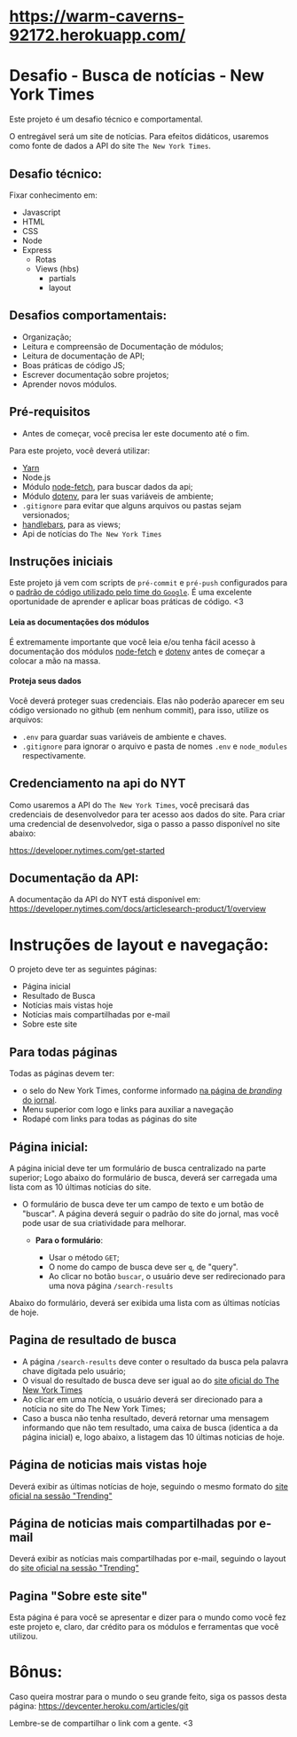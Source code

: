
# https://warm-caverns-92172.herokuapp.com/

# Desafio - Busca de notícias - New York Times

Este projeto é um desafio técnico e comportamental.

O entregável será um site de notícias. Para efeitos didáticos, usaremos como fonte de dados a API do site `The New York Times`.


## Desafio técnico:

  Fixar conhecimento em:

 * Javascript
 * HTML
 * CSS
 * Node
 * Express
    * Rotas
    * Views (hbs)
        * partials
        * layout

## Desafios comportamentais:

  * Organização;
  * Leitura e compreensão de Documentação de módulos;
  * Leitura de documentação de API;
  * Boas práticas de código JS;
  * Escrever documentação sobre projetos;
  * Aprender novos módulos.


## Pré-requisitos

- Antes de começar, você precisa ler este documento até o fim.

Para este projeto, você deverá utilizar:

- [Yarn](https://yarnpkg.com/lang/en/)
- Node.js
- Módulo [node-fetch](https://www.npmjs.com/package/node-fetch), para buscar dados da api;
- Módulo [dotenv](https://www.npmjs.com/package/dotenv), para ler suas variáveis de ambiente;
- `.gitignore` para evitar que alguns arquivos ou pastas sejam versionados; 
- [handlebars](https://handlebarsjs.com/), para as views;
- Api de notícias do `The New York Times`

## Instruções iniciais

Este projeto já vem com scripts de `pré-commit` e `pré-push` configurados para o [padrão de código utilizado pelo time do `Google`](https://google.github.io/styleguide/javascriptguide.xml). É uma excelente oportunidade de aprender e aplicar boas práticas de código. <3

#### Leia as documentações dos módulos

É extremamente importante que você leia e/ou tenha fácil acesso à documentação dos módulos  [node-fetch](https://www.npmjs.com/package/node-fetch) e [dotenv](https://www.npmjs.com/package/dotenv) antes de começar a colocar a mão na massa.

#### Proteja seus dados

Você deverá proteger suas credenciais. Elas não poderão aparecer em seu código versionado no github (em nenhum commit), para isso, utilize os arquivos:

- `.env` para guardar suas variáveis de ambiente e chaves.
- `.gitignore` para ignorar o arquivo e pasta de nomes `.env` e `node_modules` respectivamente.

## Credenciamento na api do NYT

Como usaremos a API do `The New York Times`, você precisará das credenciais de desenvolvedor para ter acesso aos dados do site. Para criar uma credencial de desenvolvedor, siga o passo a passo disponível no site abaixo:

https://developer.nytimes.com/get-started

## Documentação da API:
A documentação da API do NYT está disponível em:
https://developer.nytimes.com/docs/articlesearch-product/1/overview


# Instruções de layout e navegação:

O projeto deve ter as seguintes páginas:
 * Página inicial
 * Resultado de Busca
 * Notícias mais vistas hoje
 * Notícias mais compartilhadas por e-mail
 * Sobre este site

## Para todas páginas

Todas as páginas devem ter:
  - o selo do New York Times, conforme informado [na página de *branding* do jornal](https://developer.nytimes.com/branding).
  - Menu superior com logo e links para auxiliar a navegação
  - Rodapé com links para todas as páginas do site


## Página inicial:

A página inicial deve ter um formulário de busca centralizado na parte superior;
Logo abaixo do formulário de busca, deverá ser carregada uma lista com as 10 últimas notícias do site.

* O formulário de busca deve ter um campo de texto e um botão de "buscar". A página deverá seguir o padrão do site do jornal, mas você pode usar de sua criatividade para melhorar.
  * **Para o formulário**:

    - Usar o método `GET`;
    - O nome do campo de busca deve ser `q`, de "query".
    - Ao clicar no botão `buscar`, o usuário deve ser redirecionado para uma nova página `/search-results`

Abaixo do formulário, deverá ser exibida uma lista com as últimas notícias de hoje.

## Pagina de resultado de busca

  - A página `/search-results` deve conter o resultado da busca pela palavra chave digitada pelo usuário;
  - O visual do resultado de busca deve ser igual ao do [site oficial do The New York Times](https://www.nytimes.com/search?dropmab=true&query=brazil&sort=best)
  - Ao clicar em uma notícia, o usuário deverá ser direcionado para a notícia no site do The New York Times;
  - Caso a busca não tenha resultado, deverá retornar uma mensagem informando que não tem resultado, uma caixa de busca (identica a da página inicial) e, logo abaixo, a listagem das 10 últimas noticias de hoje.

## Página de noticias mais vistas hoje

Deverá exibir as últimas notícias de hoje, seguindo o mesmo formato do [site oficial na sessão "Trending"](https://www.nytimes.com/trending/)


## Página de noticias mais compartilhadas por e-mail

Deverá exibir as notícias mais compartilhadas por e-mail, seguindo o layout do [site oficial na sessão "Trending"](https://www.nytimes.com/trending/)

## Pagina "Sobre este site"

Esta página é para você se apresentar e dizer para o mundo como você fez este projeto e, claro, dar crédito para os módulos e ferramentas que você utilizou.


# Bônus:

Caso queira mostrar para o mundo o seu grande feito, siga os passos desta página:
https://devcenter.heroku.com/articles/git

Lembre-se de compartilhar o link com a gente. <3

